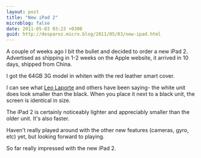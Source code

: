 ```yaml
---
layout: post
title: "New iPad 2"
microblog: false
date: 2011-05-03 03:23 +0300
guid: http://desparoz.micro.blog/2011/05/03/new-ipad.html
---
```

<p>A couple of weeks ago I bit the bullet and decided to order a new iPad 2.
Advertised as shipping in 1-2 weeks on the Apple website, it arrived in 10 days, shipped from China.</p>
<p>I got the 64GB 3G model in whiten with the red leather smart cover.</p>
<p>I can see what <a href="http://www.twit.tv">Leo Laporte</a> and others have been saying- the white unit does look smaller than the black. When you place it next to a black unit, the screen is identical in size.</p>
<p>The iPad 2 is certainly noticeably lighter and appreciably smaller than the older unit. It's also faster.</p>
<p>Haven't really played around with the other new features (cameras, gyro, etc) yet, but looking forward to playing.</p>
<p>So far really impressed with the new iPad 2.</p>
